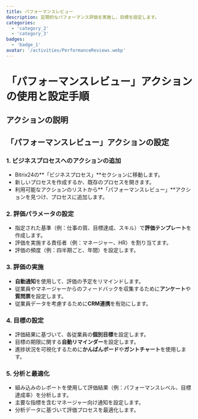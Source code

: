 ```yaml
---
title: パフォーマンスレビュー
description: 定期的なパフォーマンス評価を実施し、目標を設定します。
categories: 
  - 'category_2'
  - 'category_3'
badges: 
  - 'badge_1'
avatar: '/activities/PerformanceReviews.webp'
---
```


# 「パフォーマンスレビュー」アクションの使用と設定手順

## アクションの説明

## **「パフォーマンスレビュー」アクションの設定**

### 1. ビジネスプロセスへのアクションの追加
- Bitrix24の**「ビジネスプロセス」**セクションに移動します。
- 新しいプロセスを作成するか、既存のプロセスを開きます。
- 利用可能なアクションのリストから**「パフォーマンスレビュー」**アクションを見つけ、プロセスに追加します。

### 2. 評価パラメータの設定
- 指定された基準（例：仕事の質、目標達成、スキル）で**評価テンプレート**を作成します。
- 評価を実施する責任者（例：マネージャー、HR）を割り当てます。
- 評価の頻度（例：四半期ごと、年間）を設定します。

### 3. 評価の実施
- **自動通知**を使用して、評価の予定をリマインドします。
- 従業員やマネージャーからのフィードバックを収集するために**アンケート**や**質問票**を設定します。
- 従業員データを考慮するために**CRM連携**を有効にします。

### 4. 目標の設定
- 評価結果に基づいて、各従業員の**個別目標**を設定します。
- 目標の期限に関する**自動リマインダー**を設定します。
- 進捗状況を可視化するために**かんばんボード**や**ガントチャート**を使用します。

### 5. 分析と最適化
- 組み込みのレポートを使用して評価結果（例：パフォーマンスレベル、目標達成率）を分析します。
- 主要な指標を含むマネージャー向け通知を設定します。
- 分析データに基づいて評価プロセスを最適化します。